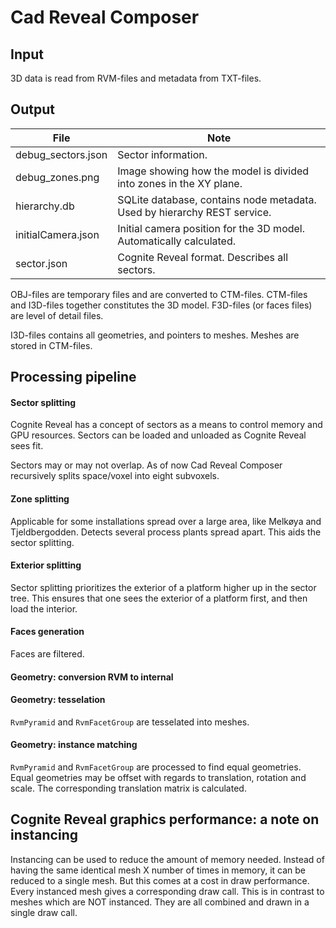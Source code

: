 # Cad Reveal Composer

## Input

3D data is read from RVM-files and metadata from TXT-files.

## Output

| File               | Note                                                                     |
| ------------------ | ------------------------------------------------------------------------ |
| debug_sectors.json | Sector information.                                                      |
| debug_zones.png    | Image showing how the model is divided into zones in the XY plane.       |
| hierarchy.db       | SQLite database, contains node metadata. Used by hierarchy REST service. |
| initialCamera.json | Initial camera position for the 3D model. Automatically calculated.      |
| sector.json        | Cognite Reveal format. Describes all sectors.                            |

OBJ-files are temporary files and are converted to CTM-files. CTM-files and I3D-files together constitutes the 3D model. F3D-files (or faces files) are level of detail files.

I3D-files contains all geometries, and pointers to meshes. Meshes are stored in CTM-files.

## Processing pipeline

#### Sector splitting

Cognite Reveal has a concept of sectors as a means to control memory and GPU resources. Sectors can be loaded and unloaded as Cognite Reveal sees fit.

Sectors may or may not overlap. As of now Cad Reveal Composer recursively splits space/voxel into eight subvoxels.

#### Zone splitting

Applicable for some installations spread over a large area, like Melkøya and Tjeldbergodden. Detects several process plants spread apart. This aids the sector splitting.

#### Exterior splitting

Sector splitting prioritizes the exterior of a platform higher up in the sector tree. This ensures that one sees the exterior of a platform first, and then load the interior.

#### Faces generation

Faces are filtered.

#### Geometry: conversion RVM to internal

#### Geometry: tesselation

`RvmPyramid` and `RvmFacetGroup` are tesselated into meshes.

#### Geometry: instance matching

`RvmPyramid` and `RvmFacetGroup` are processed to find equal geometries. Equal geometries may be offset with regards to translation, rotation and scale. The corresponding translation matrix is calculated.

## Cognite Reveal graphics performance: a note on instancing

Instancing can be used to reduce the amount of memory needed. Instead of having the same identical mesh X number of times in memory, it can be reduced to a single mesh.
But this comes at a cost in draw performance. Every instanced mesh gives a corresponding draw call. This is in contrast to meshes which are NOT instanced. They are all combined and drawn in a single draw call.
